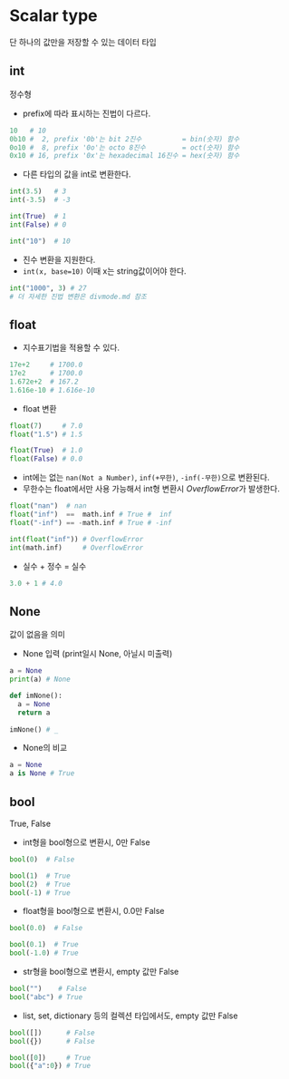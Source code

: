 # Scalar type
단 하나의 값만을 저장할 수 있는 데이터 타입
## int
정수형
- prefix에 따라 표시하는 진법이 다르다.
```py
10   # 10
0b10 #  2, prefix '0b'는 bit 2진수          = bin(숫자) 함수
0o10 #  8, prefix '0o'는 octo 8진수         = oct(숫자) 함수
0x10 # 16, prefix '0x'는 hexadecimal 16진수 = hex(숫자) 함수
```
- 다른 타입의 값을 int로 변환한다.
```py
int(3.5)   # 3
int(-3.5)  # -3

int(True)  # 1
int(False) # 0

int("10")  # 10
```
- 진수 변환을 지원한다.  
- ```int(x, base=10)``` 이때 x는 string값이어야 한다.
```py
int("1000", 3) # 27
# 더 자세한 진법 변환은 divmode.md 참조
```
## float
- 지수표기법을 적용할 수 있다.
```py
17e+2     # 1700.0
17e2      # 1700.0
1.672e+2  # 167.2
1.616e-10 # 1.616e-10
```
- float 변환
```py
float(7)     # 7.0
float("1.5") # 1.5

float(True)  # 1.0
float(False) # 0.0
```
- int에는 없는 ```nan(Not a Number)```, ```inf(+무한)```, ```-inf(-무한)```으로 변환된다.
- 무한수는 float에서만 사용 가능해서 int형 변환시 *OverflowError*가 발생한다.
```py
float("nan")  # nan
float("inf")  ==  math.inf # True #  inf
float("-inf") == -math.inf # True # -inf

int(float("inf")) # OverflowError
int(math.inf)     # OverflowError
```
- 실수 + 정수 = 실수
```py
3.0 + 1 # 4.0
```
## None
값이 없음을 의미
- None 입력 (print일시 None, 아닐시 미출력)
```py
a = None
print(a) # None
```
```py
def imNone():
  a = None
  return a
  
imNone() # _
```
- None의 비교
```py
a = None
a is None # True
```
## bool
True, False

- int형을 bool형으로 변환시, 0만 False
```py
bool(0)  # False

bool(1)  # True
bool(2)  # True
bool(-1) # True
```
- float형을 bool형으로 변환시, 0.0만 False
```py
bool(0.0)  # False

bool(0.1)  # True
bool(-1.0) # True
```
- str형을 bool형으로 변환시, empty 값만 False
```py
bool("")    # False
bool("abc") # True
```
- list, set, dictionary 등의 컬렉션 타입에서도, empty 값만 False
```py
bool([])      # False
bool({})      # False

bool([0])     # True
bool({"a":0}) # True
```
